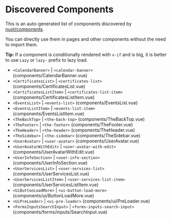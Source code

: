 # Discovered Components

This is an auto-generated list of components discovered by [nuxt/components](https://github.com/nuxt/components).

You can directly use them in pages and other components without the need to import them.

**Tip:** If a component is conditionally rendered with `v-if` and is big, it is better to use `Lazy` or `lazy-` prefix to lazy load.

- `<CalendarBanner>` | `<calendar-banner>` (components/CalendarBanner.vue)
- `<CertificatesList>` | `<certificates-list>` (components/CertificatesList.vue)
- `<CertificatesListItem>` | `<certificates-list-item>` (components/CertificatesListItem.vue)
- `<EventsList>` | `<events-list>` (components/EventsList.vue)
- `<EventsListItem>` | `<events-list-item>` (components/EventsListItem.vue)
- `<TheBackTop>` | `<the-back-top>` (components/TheBackTop.vue)
- `<TheFooter>` | `<the-footer>` (components/TheFooter.vue)
- `<TheHeader>` | `<the-header>` (components/TheHeader.vue)
- `<TheSidebar>` | `<the-sidebar>` (components/TheSidebar.vue)
- `<UserAvatar>` | `<user-avatar>` (components/UserAvatar.vue)
- `<UserAvatarWithEdit>` | `<user-avatar-with-edit>` (components/UserAvatarWithEdit.vue)
- `<UserInfoSection>` | `<user-info-section>` (components/UserInfoSection.vue)
- `<UserServicesList>` | `<user-services-list>` (components/UserServicesList.vue)
- `<UserServicesListItem>` | `<user-services-list-item>` (components/UserServicesListItem.vue)
- `<UiButtonLoadMore>` | `<ui-button-load-more>` (components/ui/ButtonLoadMore.vue)
- `<UiPreLoader>` | `<ui-pre-loader>` (components/ui/PreLoader.vue)
- `<FormsInputsSearchInput>` | `<forms-inputs-search-input>` (components/forms/inputs/SearchInput.vue)
